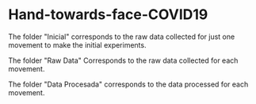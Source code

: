 # Hand-towards-face-COVID19
The folder "Inicial" corresponds to the raw data collected for just one movement to make the initial experiments.

The folder "Raw Data" Corresponds to the raw data collected for each movement.

The folder "Data Procesada" corresponds to the data processed for each movement.
